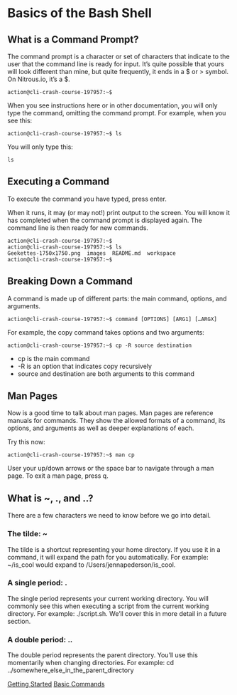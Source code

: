 # Basics of the Bash Shell

## What is a Command Prompt?

The command prompt is a character or set of characters that indicate to the user that the command line is ready for input. It’s quite possible that yours will look different than mine, but quite frequently, it ends in a $ or > symbol. On Nitrous.io, it’s a $.

```
action@cli-crash-course-197957:~$
```

When you see instructions here or in other documentation, you will only type the command, omitting the command prompt. For example, when you see this:

```
action@cli-crash-course-197957:~$ ls
```

You will only type this:
```
ls
```

## Executing a Command

To execute the command you have typed, press enter.

When it runs, it may (or may not!) print output to the screen. You will know it has completed when the command prompt is displayed again. The command line is then ready for new commands.

```
action@cli-crash-course-197957:~$
action@cli-crash-course-197957:~$ ls
Geekettes-1750x1750.png  images  README.md  workspace
action@cli-crash-course-197957:~$
```

## Breaking Down a Command

A command is made up of different parts: the main command, options, and arguments.

```
action@cli-crash-course-197957:~$ command [OPTIONS] [ARG1] […ARGX]
```

For example, the copy command takes options and two arguments:

```
action@cli-crash-course-197957:~$ cp -R source destination
```
- cp is the main command
- -R is an option that indicates copy recursively
- source and destination are both arguments to this command

## Man Pages

Now is a good time to talk about man pages. Man pages are reference manuals for commands. They show the allowed formats of a command, its options, and arguments as well as deeper explanations of each.

Try this now:

```
action@cli-crash-course-197957:~$ man cp
```

User your up/down arrows or the space bar to navigate through a man page. To exit a man page, press q.

## What is ~, ., and ..?

There are a few characters we need to know before we go into detail.

### The tilde: ~

The tilde is a shortcut representing your home directory. If you use it in a command, it will expand the path for you automatically. For example: ~/is_cool would expand to /Users/jennapederson/is_cool. 

### A single period: .

The single period represents your current working directory. You will commonly see this when executing a script from the current working directory. For example: ./script.sh. We’ll cover this in more detail in a future section.

### A double period: ..

The double period represents the parent directory. You’ll use this momentarily when changing directories. For example: cd ../somewhere_else_in_the_parent_directory

[Getting Started](02_getting_started.md)	[Basic Commands](04_basic_commands.md)
